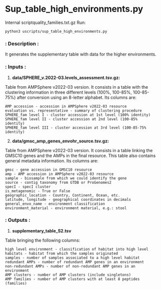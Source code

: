 # Sup_table_high_environments.py

Internal scriptquality_families.txt.gz
Run:

```
python3 uscripts/sup_table_high_environments.py
```

### : Description :

It generates the supplementary table with data for the higher environments. 

### : Inputs :

1. **data/SPHERE_v.2022-03.levels_assessment.tsv.gz:**

Table from AMPSphere v2022-03 version. It consists in a table with the clustering 
information in three different levels (100%, 100-85%, 100-85-75%) after conversion 
using an 8-letter alphabet. Its columns are:

    AMP accession - accession in AMPSphere v2022-03 resource
    evaluation vs. representative - summary of clustering procedure
    SPHERE_fam level I - cluster accession at 1st level (100% identity)
    SPHERE_fam level II - cluster accession at 2nd level (100-85% identity)
    SPHERE_fam level III - cluster accession at 3rd level (100-85-75% identity)

2. **data/gmsc_amp_genes_envohr_source.tsv.gz:**

Table from AMPSphere v2022-03 version. It consists in a table linking the
GMSC10 genes and the AMPs in the final resource. This table also contains
general metadata information. Its columns are:
    
    gmsc - gene accession in GMSC10 resource
    amp - AMP accession in AMPSphere v2022-03 resource
    sample - biosample from which we could identify the gene
    source - contig taxonomy from GTDB or ProGenomes2
    specI - specI cluster
    is_metagenomic - True or False
    geographic_location - Country, Continent, Ocean, etc.
    latitude, longitude - geographical coordinates in decimals
    general_envo_name - environment classification
    environment_material - environment material, e.g.: stool
    
### : Outputs :

1. **supplementary_table_S2.tsv**

Table bringing the following columns:

    high level environment - classification of habitat into high level
    habitats - habitat from which the samples originated
    samples - number of samples associated to a high level habitat
    redundant AMPs - number of redundant AMP genes in an environment
    non-redundant AMPs - number of non-redundant AMP genes in an environment
    AMP clusters - number of AMP clusters (include singletons)
    AMP families - number of AMP clusters with at least 8 peptides (families)


